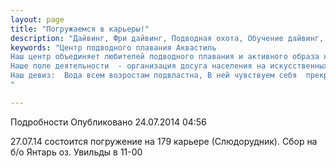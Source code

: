 ```yaml
---
layout: page
title: "Погружаемся в карьеры!"
description: "Дайвинг, Фри дайвинг, Подводная охота, Обучение дайвинг, Сертификат дайвинг"
keywords: "Центр подводного плавания Аквастиль
Наш центр объединяет любителей подводного плавания и активного образа жизни.
Наше поле деятельности  - организация досуга населения на искусственных и естественных водоёмах.
Наш девиз:  Вода всем возростам подвластна, В ней чувствуем себя  прекрасно!
"

---
```


Подробности
     Опубликовано 24.07.2014 04:56 

27.07.14 состоится погружение на 179 карьере (Слюдорудник). Сбор на б/о Янтарь оз. Увильды в 11-00